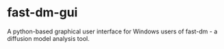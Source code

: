 # fast-dm-gui
A python-based graphical user interface for Windows users of fast-dm - a diffusion model analysis tool. 
